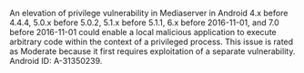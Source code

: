 An elevation of privilege vulnerability in Mediaserver in Android 4.x before 4.4.4, 5.0.x before 5.0.2, 5.1.x before 5.1.1, 6.x before 2016-11-01, and 7.0 before 2016-11-01 could enable a local malicious application to execute arbitrary code within the context of a privileged process. This issue is rated as Moderate because it first requires exploitation of a separate vulnerability. Android ID: A-31350239.
